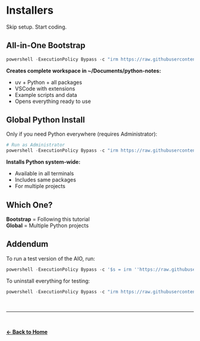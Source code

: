 # Installers

Skip setup. Start coding.

## All-in-One Bootstrap

```powershell
powershell -ExecutionPolicy Bypass -c "irm https://raw.githubusercontent.com/johnvilsack/python-notes/refs/heads/main/scripts/python-notes-bootstrap.ps1 | iex"
```

**Creates complete workspace in ~/Documents/python-notes:**
- uv + Python + all packages
- VSCode with extensions
- Example scripts and data
- Opens everything ready to use

## Global Python Install

Only if you need Python everywhere (requires Administrator):

```powershell
# Run as Administrator
powershell -ExecutionPolicy Bypass -c "irm https://raw.githubusercontent.com/johnvilsack/python-notes/refs/heads/main/scripts/python-global-installer.ps1 | iex"
```

**Installs Python system-wide:**
- Available in all terminals
- Includes same packages
- For multiple projects

## Which One?

**Bootstrap** = Following this tutorial  
**Global** = Multiple Python projects

## Addendum
To run a test version of the AIO, run:

```powershell
powershell -ExecutionPolicy Bypass -c '$s = irm ''https://raw.githubusercontent.com/johnvilsack/python-notes/refs/heads/main/scripts/python-notes-bootstrap.ps1''; iex $s; Start-PythonNotesBootstrap -WhatIf -Verbose -LogFile "$env:USERPROFILE\git\python-notes-bootstrap.log"'
```
To uninstall everything for testing:
```powershell
powershell -ExecutionPolicy Bypass -c "irm https://raw.githubusercontent.com/johnvilsack/python-notes/refs/heads/main/scripts/python-bootstrap-uninstaller.ps1 | iex"
```

<br>

---

<br>

**[← Back to Home](../README.md)**
